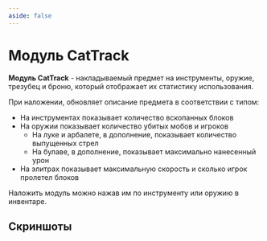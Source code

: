 ```yaml
---
aside: false
---
```


# Модуль CatTrack

<ItemCard>
<Card style="overflow: hidden;" class="m-0">
    <template #header>
        <Image alt="user header" src="/assets/bestiary/usable/cattrack.png" width="40%"/>
    </template>
    <template #title>CatTrack</template>
    <template #content>
      <Divider />
      <h3>Получение:</h3>
      <ul>
      <li>Бартер</li>
      </ul>
      <Divider />
      <p>Текстура: bykkake747</p>
    </template>
</Card>
</ItemCard>

**Модуль CatTrack** - накладываемый предмет на инструменты, оружие, трезубец и броню, который отображает их статистику использования.

При наложении, обновляет описание предмета в соответствии с типом:

- На инструментах показывает количество вскопанных блоков
- На оружии показывает количество убитых мобов и игроков
  - На луке и арбалете, в дополнение, показывает количество выпущенных стрел
  - На булаве, в дополнение, показывает максимально нанесенный урон
- На элитрах показывает максимальную скорость и сколько игрок пролетел блоков

Наложить модуль можно нажав им по инструменту или оружию в инвентаре.

## Скриншоты

<CardGrid>
<Card style="overflow: hidden;" class="m-0">
    <template #header>
        <Image alt="user header" src="/assets/bestiary/items/cattrack_demo_1.png" preview />
    </template>
</Card>
<Card style="overflow: hidden;" class="m-0">
    <template #header>
        <Image alt="user header" src="/assets/bestiary/items/cattrack_demo_2.png" preview />
    </template>
</Card>
</CardGrid>
